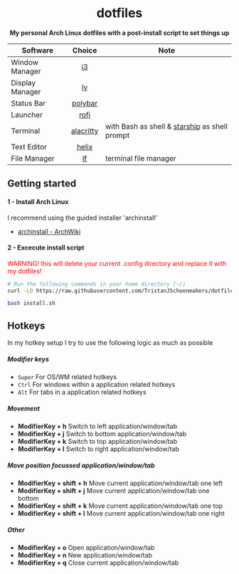 <div align="center">
  <h1>dotfiles</h1>
  <p>
    <strong>My personal Arch Linux dotfiles with a post-install script to set things up</strong>
  </p>


| Software | Choice | Note
| ------------- |:-------------:|-------------|
| Window Manager | [i3](https://wiki.archlinux.org/title/I3) | 
| Display Manager | [ly](https://github.com/fairyglade/ly) | 
| Status Bar | [polybar](https://github.com/jaagr/polybar) | 
| Launcher | [rofi](https://wiki.archlinux.org/index.php/rofi) | 
| Terminal      | [alacritty](https://github.com/alacritty/alacritty) | with Bash as shell & [starship](https://starship.rs/) as shell prompt
| Text Editor      | [helix](https://github.com/helix-editor/helix) | 
| File Manager | [lf](https://github.com/gokcehan/lf) | terminal file manager


</div>


## Getting started


#### 1 - Install Arch Linux

I recommend using the guided installer 'archinstall'

- [archinstall - ArchWiki](https://wiki.archlinux.org/title/Archinstall)


#### 2 - Excecute install script
<p style="color:red;">WARNING! this will delete your current .config directory and replace it with my dotfiles!</p>

``` bash
# Run the following commands in your home directory (~/)
curl -LO https://raw.githubusercontent.com/TristanJSchoenmakers/dotfiles/main/install.sh

bash install.sh
```


## Hotkeys

In my hotkey setup I try to use the following logic as much as possible


##### Modifier keys

- `Super` For OS/WM related hotkeys
- `Ctrl` For windows within a application related hotkeys
- `Alt` For tabs in a application related hotkeys


##### Movement

- **ModifierKey + h** Switch to left application/window/tab
- **ModifierKey + j** Switch to bottom application/window/tab
- **ModifierKey + k** Switch to top application/window/tab
- **ModifierKey + l** Switch to right application/window/tab


##### Move position focussed application/window/tab

- **ModifierKey + shift + h** Move current application/window/tab one left
- **ModifierKey + shift + j** Move current application/window/tab one bottom
- **ModifierKey + shift + k** Move current application/window/tab one top
- **ModifierKey + shift + l** Move current application/window/tab one right


##### Other

- **ModifierKey + o** Open application/window/tab
- **ModifierKey + n** New application/window/tab
- **ModifierKey + q** Close current application/window/tab

